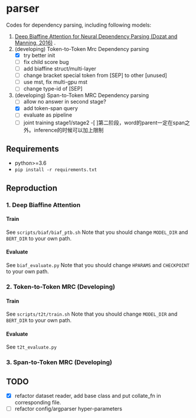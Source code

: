 # parser
Codes for dependency parsing, including following models:
1. [Deep Biaffine Attention for Neural Dependency Parsing (Dozat and Manning, 2016)](https://arxiv.org/abs/1611.01734) .
1. (developing) Token-to-Token Mrc Dependency parsing
    -[x] try better init
    -[ ] fix child score bug
    -[ ] add biaffine struct/multi-layer
    -[ ] change bracket special token from [SEP] to other [unused]
    -[ ] use mst, fix multi-gpu mst
    -[ ] change type-id of [SEP]

1. (developing) Span-to-Token MRC Dependency parsing
    -[ ] allow no answer in second stage?
    -[x] add token-span query
    -[ ] evaluate as pipeline
    -[ ] joint training stage1/stage2
    -[ ]第二阶段，word的parent一定在span之外。inference的时候可以加上限制

## Requirements
* python>=3.6
* `pip install -r requirements.txt`

## Reproduction
### 1. Deep Biaffine Attention
#### Train
See `scripts/biaf/biaf_ptb.sh`
Note that you should change `MODEL_DIR` and `BERT_DIR` to your own path.
#### Evaluate
See `biaf_evaluate.py`
Note that you should change `HPARAMS` and `CHECKPOINT` to your own path.

### 2. Token-to-Token MRC (Developing)
#### Train
See `scripts/t2t/train.sh`
Note that you should change `MODEL_DIR` and `BERT_DIR` to your own path.
#### Evaluate
See `t2t_evaluate.py`

### 3. Span-to-Token MRC (Developing)


## TODO
-[x] refactor dataset reader, add base class and put collate_fn in corresponding file.
-[ ] refactor config/argparser hyper-parameters 
